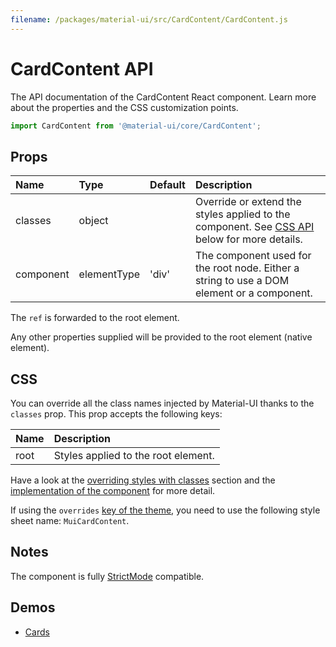 ```yaml
---
filename: /packages/material-ui/src/CardContent/CardContent.js
---
```


<!--- This documentation is automatically generated, do not try to edit it. -->

# CardContent API

<p class="description">The API documentation of the CardContent React component. Learn more about the properties and the CSS customization points.</p>

```js
import CardContent from '@material-ui/core/CardContent';
```



## Props

| Name | Type | Default | Description |
|:-----|:-----|:--------|:------------|
| <span class="prop-name">classes</span> | <span class="prop-type">object</span> |  | Override or extend the styles applied to the component. See [CSS API](#css) below for more details. |
| <span class="prop-name">component</span> | <span class="prop-type">elementType</span> | <span class="prop-default">'div'</span> | The component used for the root node. Either a string to use a DOM element or a component. |

The `ref` is forwarded to the root element.

Any other properties supplied will be provided to the root element (native element).

## CSS

You can override all the class names injected by Material-UI thanks to the `classes` prop.
This prop accepts the following keys:


| Name | Description |
|:-----|:------------|
| <span class="prop-name">root</span> | Styles applied to the root element.

Have a look at the [overriding styles with classes](/customization/components/#overriding-styles-with-classes) section
and the [implementation of the component](https://github.com/mui-org/material-ui/blob/master/packages/material-ui/src/CardContent/CardContent.js)
for more detail.

If using the `overrides` [key of the theme](/customization/themes/#css),
you need to use the following style sheet name: `MuiCardContent`.

## Notes

The component is fully [StrictMode](https://reactjs.org/docs/strict-mode.html) compatible.

## Demos

- [Cards](/components/cards/)

